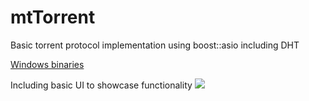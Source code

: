 # mtTorrent
Basic torrent protocol implementation using boost::asio including DHT

[Windows binaries](https://docs.google.com/uc?export=download&id=1HZHLIXKXn51aPE81rgLhcV1iTImd-JM-)

Including basic UI to showcase functionality
![](https://docs.google.com/uc?id=1nJp1bP3fse8j14uSyF0klL5YXpsd8iiT)
